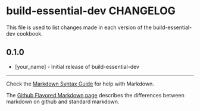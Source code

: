 build-essential-dev CHANGELOG
=============================

This file is used to list changes made in each version of the build-essential-dev cookbook.

0.1.0
-----
- [your_name] - Initial release of build-essential-dev

- - -
Check the [Markdown Syntax Guide](http://daringfireball.net/projects/markdown/syntax) for help with Markdown.

The [Github Flavored Markdown page](http://github.github.com/github-flavored-markdown/) describes the differences between markdown on github and standard markdown.
